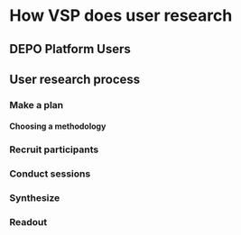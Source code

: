 # How VSP does user research

## DEPO Platform Users

## User research process

### Make a plan


#### Choosing a methodology


### Recruit participants


### Conduct sessions


### Synthesize


### Readout


